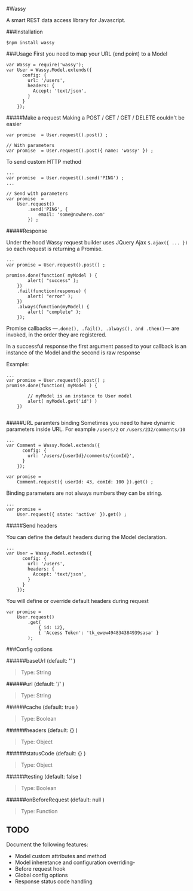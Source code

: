 #Wassy


A smart REST data access library for Javascript.

###Installation

`$npm install wassy `


###Usage
First you need to map your URL (end point) to a Model

```
var Wassy = require('wassy');
var User = Wassy.Model.extends({
      config: {
        url: '/users',
        headers: {
          Accept: 'text/json',
        }
      }
    });

```
#####Make a request
Making a POST / GET / GET / DELETE couldn't be easier

```
var promise  = User.request().post() ;

// With parameters
var promise  = User.request().post({ name: 'wassy' }) ;

```
To send custom HTTP method

```
...
var promise  = User.request().send('PING') ;
...

// Send with parameters
var promise  = 
	User.request()
		.send('PING', {
			email: 'some@nowhere.com'
		}) ;

```
#####Response

Under the hood Wassy request builder uses JQuery Ajax `$.ajax({ ... }) ` so each request is returning a Promise. 

```
...
var promise = User.request().post() ;

promise.done(function( myModel ) {
		alert( "success" );
	})
	.fail(function(response) {
    	alert( "error" );
	})
	.always(function(myModel) {
		alert( "complete" );
	});
```
Promise callbacks —` .done(), .fail(), .always(), and .then() `— are invoked, in the order they are registered.

In a successful response the first argument passed to your callback is an instance of the Model and the second is raw response

Example:

```
...
var promise = User.request().post() ;
promise.done(function( myModel ) {
		
		// myModel is an instance to User model
		alert( myModel.get('id') )
	})
	
```


#####URL paramters binding
Sometimes you need to have dynamic parameters inside URL. For example 
`/users/2` or `/users/232/comments/10`

```
...
var Comment = Wassy.Model.extends({
      config: {
        url: '/users/{userId}/comments/{comId}',
      }
    });
    
var promise = 
	Comment.request({ userId: 43, comId: 100 }).get() ;

```
Binding parameters are not always numbers they can be string.


```
...
var promise = 
	User.request({ state: 'active' }).get() ;

```


#####Send headers

You can define the default headers during the Model declaration.

```
...
var User = Wassy.Model.extends({
      config: {
        url: '/users',
        headers: {
          Accept: 'text/json',
        }
      }
    });

```
You will define or override default headers during request

```
var promise = 
	User.request()
		.get(
			{ id: 12}, 
			{ 'Access Token': 'tk_ewew494834384939sasa' }
		);

```

###Config options

######baseUrl (default: '' )
> Type: String

######url (default: '/' )
> Type: String

######cache (default: true )
> Type: Boolean

######headers (default: {} )
> Type: Object

######statusCode (default: {} )
> Type: Object

######testing (default: false )
> Type: Boolean

######onBeforeRequest (default: null )
> Type: Function

TODO
-

Document the following features:

- Model custom attributes and method
- Model inheretance and configuration overriding- 
- Before request hook
- Global config options
- Response status code handling






